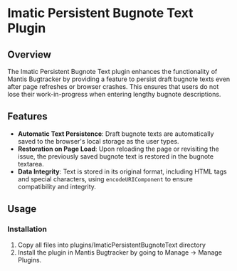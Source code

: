 # Imatic Persistent Bugnote Text Plugin

## Overview

The Imatic Persistent Bugnote Text plugin enhances the functionality of Mantis Bugtracker by providing a feature to persist draft bugnote texts even after page refreshes or browser crashes. This ensures that users do not lose their work-in-progress when entering lengthy bugnote descriptions.

## Features

- **Automatic Text Persistence**: Draft bugnote texts are automatically saved to the browser's local storage as the user types.
- **Restoration on Page Load**: Upon reloading the page or revisiting the issue, the previously saved bugnote text is restored in the bugnote textarea.
- **Data Integrity**: Text is stored in its original format, including HTML tags and special characters, using `encodeURIComponent` to ensure compatibility and integrity.

## Usage

### Installation

1. Copy all files into plugins/ImaticPersistentBugnoteText directory
2. Install the plugin in Mantis Bugtracker by going to Manage -> Manage Plugins.
